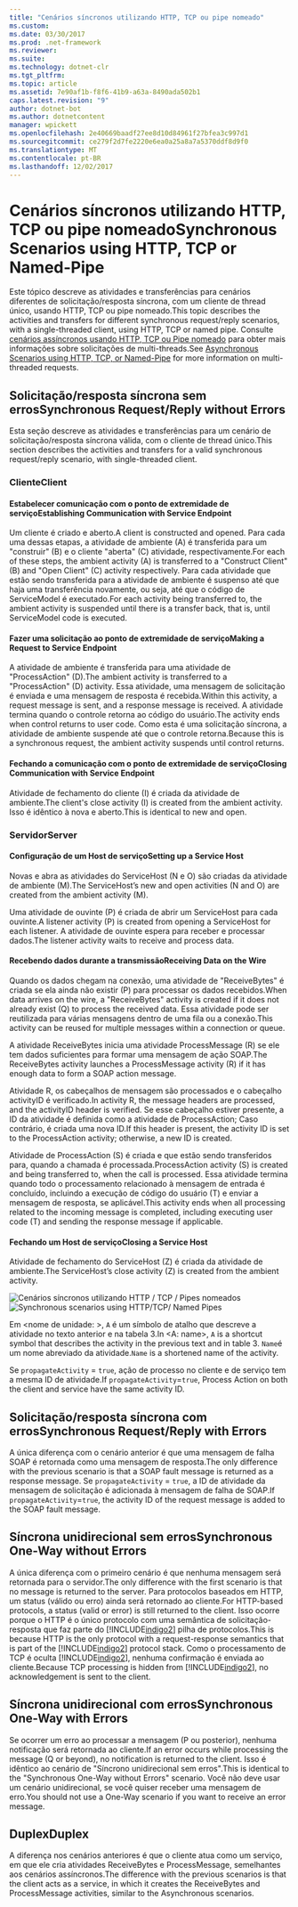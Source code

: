 ```yaml
---
title: "Cenários síncronos utilizando HTTP, TCP ou pipe nomeado"
ms.custom: 
ms.date: 03/30/2017
ms.prod: .net-framework
ms.reviewer: 
ms.suite: 
ms.technology: dotnet-clr
ms.tgt_pltfrm: 
ms.topic: article
ms.assetid: 7e90af1b-f8f6-41b9-a63a-8490ada502b1
caps.latest.revision: "9"
author: dotnet-bot
ms.author: dotnetcontent
manager: wpickett
ms.openlocfilehash: 2e40669baadf27ee8d10d84961f27bfea3c997d1
ms.sourcegitcommit: ce279f2d7fe2220e6ea0a25a8a7a5370ddf8d9f0
ms.translationtype: MT
ms.contentlocale: pt-BR
ms.lasthandoff: 12/02/2017
---
```

# <a name="synchronous-scenarios-using-http-tcp-or-named-pipe"></a><span data-ttu-id="76beb-102">Cenários síncronos utilizando HTTP, TCP ou pipe nomeado</span><span class="sxs-lookup"><span data-stu-id="76beb-102">Synchronous Scenarios using HTTP, TCP or Named-Pipe</span></span>
<span data-ttu-id="76beb-103">Este tópico descreve as atividades e transferências para cenários diferentes de solicitação/resposta síncrona, com um cliente de thread único, usando HTTP, TCP ou pipe nomeado.</span><span class="sxs-lookup"><span data-stu-id="76beb-103">This topic describes the activities and transfers for different synchronous request/reply scenarios, with a single-threaded client, using HTTP, TCP or named pipe.</span></span> <span data-ttu-id="76beb-104">Consulte [cenários assíncronos usando HTTP, TCP ou Pipe nomeado](../../../../../docs/framework/wcf/diagnostics/tracing/asynchronous-scenarios-using-http-tcp-or-named-pipe.md) para obter mais informações sobre solicitações de multi-threads.</span><span class="sxs-lookup"><span data-stu-id="76beb-104">See [Asynchronous Scenarios using HTTP, TCP, or Named-Pipe](../../../../../docs/framework/wcf/diagnostics/tracing/asynchronous-scenarios-using-http-tcp-or-named-pipe.md) for more information on multi-threaded requests.</span></span>  
  
## <a name="synchronous-requestreply-without-errors"></a><span data-ttu-id="76beb-105">Solicitação/resposta síncrona sem erros</span><span class="sxs-lookup"><span data-stu-id="76beb-105">Synchronous Request/Reply without Errors</span></span>  
 <span data-ttu-id="76beb-106">Esta seção descreve as atividades e transferências para um cenário de solicitação/resposta síncrona válida, com o cliente de thread único.</span><span class="sxs-lookup"><span data-stu-id="76beb-106">This section describes the activities and transfers for a valid synchronous request/reply scenario, with single-threaded client.</span></span>  
  
### <a name="client"></a><span data-ttu-id="76beb-107">Cliente</span><span class="sxs-lookup"><span data-stu-id="76beb-107">Client</span></span>  
  
#### <a name="establishing-communication-with-service-endpoint"></a><span data-ttu-id="76beb-108">Estabelecer comunicação com o ponto de extremidade de serviço</span><span class="sxs-lookup"><span data-stu-id="76beb-108">Establishing Communication with Service Endpoint</span></span>  
 <span data-ttu-id="76beb-109">Um cliente é criado e aberto.</span><span class="sxs-lookup"><span data-stu-id="76beb-109">A client is constructed and opened.</span></span> <span data-ttu-id="76beb-110">Para cada uma dessas etapas, a atividade de ambiente (A) é transferida para um "construir" (B) e o cliente "aberta" (C) atividade, respectivamente.</span><span class="sxs-lookup"><span data-stu-id="76beb-110">For each of these steps, the ambient activity (A) is transferred to a "Construct Client" (B) and "Open Client" (C) activity respectively.</span></span> <span data-ttu-id="76beb-111">Para cada atividade que estão sendo transferida para a atividade de ambiente é suspenso até que haja uma transferência novamente, ou seja, até que o código de ServiceModel é executado.</span><span class="sxs-lookup"><span data-stu-id="76beb-111">For each activity being transferred to, the ambient activity is suspended until there is a transfer back, that is, until ServiceModel code is executed.</span></span>  
  
#### <a name="making-a-request-to-service-endpoint"></a><span data-ttu-id="76beb-112">Fazer uma solicitação ao ponto de extremidade de serviço</span><span class="sxs-lookup"><span data-stu-id="76beb-112">Making a Request to Service Endpoint</span></span>  
 <span data-ttu-id="76beb-113">A atividade de ambiente é transferida para uma atividade de "ProcessAction" (D).</span><span class="sxs-lookup"><span data-stu-id="76beb-113">The ambient activity is transferred to a "ProcessAction" (D) activity.</span></span> <span data-ttu-id="76beb-114">Essa atividade, uma mensagem de solicitação é enviada e uma mensagem de resposta é recebida.</span><span class="sxs-lookup"><span data-stu-id="76beb-114">Within this activity, a request message is sent, and a response message is received.</span></span> <span data-ttu-id="76beb-115">A atividade termina quando o controle retorna ao código do usuário.</span><span class="sxs-lookup"><span data-stu-id="76beb-115">The activity ends when control returns to user code.</span></span> <span data-ttu-id="76beb-116">Como esta é uma solicitação síncrona, a atividade de ambiente suspende até que o controle retorna.</span><span class="sxs-lookup"><span data-stu-id="76beb-116">Because this is a synchronous request, the ambient activity suspends until control returns.</span></span>  
  
#### <a name="closing-communication-with-service-endpoint"></a><span data-ttu-id="76beb-117">Fechando a comunicação com o ponto de extremidade de serviço</span><span class="sxs-lookup"><span data-stu-id="76beb-117">Closing Communication with Service Endpoint</span></span>  
 <span data-ttu-id="76beb-118">Atividade de fechamento do cliente (I) é criada da atividade de ambiente.</span><span class="sxs-lookup"><span data-stu-id="76beb-118">The client's close activity (I) is created from the ambient activity.</span></span> <span data-ttu-id="76beb-119">Isso é idêntico à nova e aberto.</span><span class="sxs-lookup"><span data-stu-id="76beb-119">This is identical to new and open.</span></span>  
  
### <a name="server"></a><span data-ttu-id="76beb-120">Servidor</span><span class="sxs-lookup"><span data-stu-id="76beb-120">Server</span></span>  
  
#### <a name="setting-up-a-service-host"></a><span data-ttu-id="76beb-121">Configuração de um Host de serviço</span><span class="sxs-lookup"><span data-stu-id="76beb-121">Setting up a Service Host</span></span>  
 <span data-ttu-id="76beb-122">Novas e abra as atividades do ServiceHost (N e O) são criadas da atividade de ambiente (M).</span><span class="sxs-lookup"><span data-stu-id="76beb-122">The ServiceHost’s new and open activities (N and O) are created from the ambient activity (M).</span></span>  
  
 <span data-ttu-id="76beb-123">Uma atividade de ouvinte (P) é criada de abrir um ServiceHost para cada ouvinte.</span><span class="sxs-lookup"><span data-stu-id="76beb-123">A listener activity (P) is created from opening a ServiceHost for each listener.</span></span> <span data-ttu-id="76beb-124">A atividade de ouvinte espera para receber e processar dados.</span><span class="sxs-lookup"><span data-stu-id="76beb-124">The listener activity waits to receive and process data.</span></span>  
  
#### <a name="receiving-data-on-the-wire"></a><span data-ttu-id="76beb-125">Recebendo dados durante a transmissão</span><span class="sxs-lookup"><span data-stu-id="76beb-125">Receiving Data on the Wire</span></span>  
 <span data-ttu-id="76beb-126">Quando os dados chegam na conexão, uma atividade de "ReceiveBytes" é criada se ela ainda não existir (P) para processar os dados recebidos.</span><span class="sxs-lookup"><span data-stu-id="76beb-126">When data arrives on the wire, a "ReceiveBytes" activity is created if it does not already exist (Q) to process the received data.</span></span> <span data-ttu-id="76beb-127">Essa atividade pode ser reutilizada para várias mensagens dentro de uma fila ou a conexão.</span><span class="sxs-lookup"><span data-stu-id="76beb-127">This activity can be reused for multiple messages within a connection or queue.</span></span>  
  
 <span data-ttu-id="76beb-128">A atividade ReceiveBytes inicia uma atividade ProcessMessage (R) se ele tem dados suficientes para formar uma mensagem de ação SOAP.</span><span class="sxs-lookup"><span data-stu-id="76beb-128">The ReceiveBytes activity launches a ProcessMessage activity (R) if it has enough data to form a SOAP action message.</span></span>  
  
 <span data-ttu-id="76beb-129">Atividade R, os cabeçalhos de mensagem são processados e o cabeçalho activityID é verificado.</span><span class="sxs-lookup"><span data-stu-id="76beb-129">In activity R, the message headers are processed, and the activityID header is verified.</span></span> <span data-ttu-id="76beb-130">Se esse cabeçalho estiver presente, a ID da atividade é definida como a atividade de ProcessAction; Caso contrário, é criada uma nova ID.</span><span class="sxs-lookup"><span data-stu-id="76beb-130">If this header is present, the activity ID is set to the ProcessAction activity; otherwise, a new ID is created.</span></span>  
  
 <span data-ttu-id="76beb-131">Atividade de ProcessAction (S) é criada e que estão sendo transferidos para, quando a chamada é processada.</span><span class="sxs-lookup"><span data-stu-id="76beb-131">ProcessAction activity (S) is created and being transferred to, when the call is processed.</span></span> <span data-ttu-id="76beb-132">Essa atividade termina quando todo o processamento relacionado à mensagem de entrada é concluído, incluindo a execução de código do usuário (T) e enviar a mensagem de resposta, se aplicável.</span><span class="sxs-lookup"><span data-stu-id="76beb-132">This activity ends when all processing related to the incoming message is completed, including executing user code (T) and sending the response message if applicable.</span></span>  
  
#### <a name="closing-a-service-host"></a><span data-ttu-id="76beb-133">Fechando um Host de serviço</span><span class="sxs-lookup"><span data-stu-id="76beb-133">Closing a Service Host</span></span>  
 <span data-ttu-id="76beb-134">Atividade de fechamento do ServiceHost (Z) é criada da atividade de ambiente.</span><span class="sxs-lookup"><span data-stu-id="76beb-134">The ServiceHost’s close activity (Z) is created from the ambient activity.</span></span>  
  
 <span data-ttu-id="76beb-135">![Cenários síncronos utilizando HTTP &#47; TCP &#47; Pipes nomeados](../../../../../docs/framework/wcf/diagnostics/tracing/media/sync.gif "sincronização")</span><span class="sxs-lookup"><span data-stu-id="76beb-135">![Synchronous scenarios using HTTP&#47;TCP&#47; Named Pipes](../../../../../docs/framework/wcf/diagnostics/tracing/media/sync.gif "Sync")</span></span>  
  
 <span data-ttu-id="76beb-136">Em \<nome de unidade: >, `A` é um símbolo de atalho que descreve a atividade no texto anterior e na tabela 3.</span><span class="sxs-lookup"><span data-stu-id="76beb-136">In \<A: name>, `A` is a shortcut symbol that describes the activity in the previous text and in table 3.</span></span> <span data-ttu-id="76beb-137">`Name`é um nome abreviado da atividade.</span><span class="sxs-lookup"><span data-stu-id="76beb-137">`Name` is a shortened name of the activity.</span></span>  
  
 <span data-ttu-id="76beb-138">Se `propagateActivity` = `true`, ação de processo no cliente e de serviço tem a mesma ID de atividade.</span><span class="sxs-lookup"><span data-stu-id="76beb-138">If `propagateActivity`=`true`, Process Action on both the client and service have the same activity ID.</span></span>  
  
## <a name="synchronous-requestreply-with-errors"></a><span data-ttu-id="76beb-139">Solicitação/resposta síncrona com erros</span><span class="sxs-lookup"><span data-stu-id="76beb-139">Synchronous Request/Reply with Errors</span></span>  
 <span data-ttu-id="76beb-140">A única diferença com o cenário anterior é que uma mensagem de falha SOAP é retornada como uma mensagem de resposta.</span><span class="sxs-lookup"><span data-stu-id="76beb-140">The only difference with the previous scenario is that a SOAP fault message is returned as a response message.</span></span> <span data-ttu-id="76beb-141">Se `propagateActivity` = `true`, a ID de atividade da mensagem de solicitação é adicionada à mensagem de falha de SOAP.</span><span class="sxs-lookup"><span data-stu-id="76beb-141">If `propagateActivity`=`true`, the activity ID of the request message is added to the SOAP fault message.</span></span>  
  
## <a name="synchronous-one-way-without-errors"></a><span data-ttu-id="76beb-142">Síncrona unidirecional sem erros</span><span class="sxs-lookup"><span data-stu-id="76beb-142">Synchronous One-Way without Errors</span></span>  
 <span data-ttu-id="76beb-143">A única diferença com o primeiro cenário é que nenhuma mensagem será retornada para o servidor.</span><span class="sxs-lookup"><span data-stu-id="76beb-143">The only difference with the first scenario is that no message is returned to the server.</span></span> <span data-ttu-id="76beb-144">Para protocolos baseados em HTTP, um status (válido ou erro) ainda será retornado ao cliente.</span><span class="sxs-lookup"><span data-stu-id="76beb-144">For HTTP-based protocols, a status (valid or error) is still returned to the client.</span></span> <span data-ttu-id="76beb-145">Isso ocorre porque o HTTP é o único protocolo com uma semântica de solicitação-resposta que faz parte do [!INCLUDE[indigo2](../../../../../includes/indigo2-md.md)] pilha de protocolos.</span><span class="sxs-lookup"><span data-stu-id="76beb-145">This is because HTTP is the only protocol with a request-response semantics that is part of the [!INCLUDE[indigo2](../../../../../includes/indigo2-md.md)] protocol stack.</span></span> <span data-ttu-id="76beb-146">Como o processamento de TCP é oculta [!INCLUDE[indigo2](../../../../../includes/indigo2-md.md)], nenhuma confirmação é enviada ao cliente.</span><span class="sxs-lookup"><span data-stu-id="76beb-146">Because TCP processing is hidden from [!INCLUDE[indigo2](../../../../../includes/indigo2-md.md)], no acknowledgement is sent to the client.</span></span>  
  
## <a name="synchronous-one-way-with-errors"></a><span data-ttu-id="76beb-147">Síncrona unidirecional com erros</span><span class="sxs-lookup"><span data-stu-id="76beb-147">Synchronous One-Way with Errors</span></span>  
 <span data-ttu-id="76beb-148">Se ocorrer um erro ao processar a mensagem (P ou posterior), nenhuma notificação será retornada ao cliente.</span><span class="sxs-lookup"><span data-stu-id="76beb-148">If an error occurs while processing the message (Q or beyond), no notification is returned to the client.</span></span> <span data-ttu-id="76beb-149">Isso é idêntico ao cenário de "Síncrono unidirecional sem erros".</span><span class="sxs-lookup"><span data-stu-id="76beb-149">This is identical to the "Synchronous One-Way without Errors" scenario.</span></span> <span data-ttu-id="76beb-150">Você não deve usar um cenário unidirecional, se você quiser receber uma mensagem de erro.</span><span class="sxs-lookup"><span data-stu-id="76beb-150">You should not use a One-Way scenario if you want to receive an error message.</span></span>  
  
## <a name="duplex"></a><span data-ttu-id="76beb-151">Duplex</span><span class="sxs-lookup"><span data-stu-id="76beb-151">Duplex</span></span>  
 <span data-ttu-id="76beb-152">A diferença nos cenários anteriores é que o cliente atua como um serviço, em que ele cria atividades ReceiveBytes e ProcessMessage, semelhantes aos cenários assíncronos.</span><span class="sxs-lookup"><span data-stu-id="76beb-152">The difference with the previous scenarios is that the client acts as a service, in which it creates the ReceiveBytes and ProcessMessage activities, similar to the Asynchronous scenarios.</span></span>
